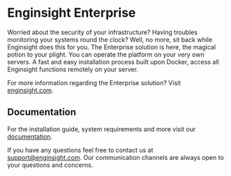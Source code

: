 # Enginsight Enterprise 
Worried about the security of your infrastructure? Having troubles monitoring your systems round the clock? Well, no more, sit back while Enginsight does this for you. 
The Enterprise solution is here, the magical potion to your plight. You can operate the platform on your very own servers. A fast and easy installation process built upon Docker, 
access all Enginsight functions remotely on your server. 

For more information regarding the Enterprise solution? Visit [enginsight.com](https://enginsight.com/enterprise/).

## Documentation
For the installation guide, system requirements and more visit our [documentation](https://enginsight.com/docs/lizenzen/on-premise/installationsanleitung).


If you have any questions feel free to contact us at support@enginsight.com. Our communication channels are always open to your questions and concerns. 
